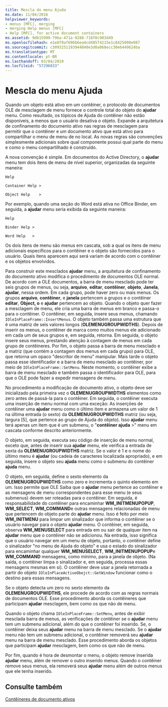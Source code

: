 ```yaml
---
title: Mescla do menu Ajuda
ms.date: 11/04/2016
helpviewer_keywords:
- menus [MFC], merging
- merging Help menus [MFC]
- Help [MFC], for active document containers
ms.assetid: 9d615999-79ba-471a-9288-718f0c903d49
ms.openlocfilehash: e1e8f9af696b6ea4cd485f4215e1c8425098e987
ms.sourcegitcommit: c3093251193944840e3d0a068ecc30e6449624ba
ms.translationtype: MT
ms.contentlocale: pt-BR
ms.lasthandoff: 03/04/2019
ms.locfileid: "57296833"
---
```

# <a name="help-menu-merging"></a>Mescla do menu Ajuda

Quando um objeto está ativo em um contêiner, o protocolo de documentos OLE de mesclagem de menu fornece o controle total do objeto do **ajudar** menu. Como resultado, os tópicos de Ajuda do contêiner não estão disponíveis, a menos que o usuário desativa o objeto. Expande a arquitetura de confinamento do documento ativo nas regras de mesclagem para permitir que o contêiner e um documento ativo que está ativo para compartilhar o menu de menu de no local. As novas regras são convenções simplesmente adicionais sobre qual componente possui qual parte do menu e como o menu compartilhado é construído.

A nova convenção é simple. Em documentos do Active Directory, o **ajudar** menu tem dois itens de menu de nível superior, organizadas da seguinte maneira:

`Help`

`Container Help >`

`Object Help    >`

Por exemplo, quando uma seção do Word está ativa no Office Binder, em seguida, a **ajudar** menu seria exibida da seguinte maneira:

`Help`

`Binder Help >`

`Word Help   >`

Os dois itens de menu são menus em cascata, sob a qual os itens de menu adicionais específicos para o contêiner e o objeto são fornecidos para o usuário. Quais itens aparecem aqui será variam de acordo com o contêiner e os objetos envolvidos.

Para construir este mesclados **ajudar** menu, a arquitetura de confinamento do documento ativo modifica o procedimento de documentos OLE normal. De acordo com a OLE documentos, a barra de menu mesclado pode ter seis grupos de menus, ou seja, **arquivo**, **editar**, **contêiner**, **objeto**,  **Janela**, **ajudar**, nessa ordem. Em cada grupo, pode haver zero ou mais menus. Os grupos **arquivo**, **contêiner**, e **janela** pertencem a grupos e o contêiner **editar**, **Object, o** e **ajudar** pertencem ao objeto. Quando o objeto quer fazer a mesclagem de menu, ele cria uma barra de menus em branco e passa-o para o contêiner. O contêiner, em seguida, insere seus menus, chamando `IOleInPlaceFrame::InsertMenus`. O objeto também passa uma estrutura que é uma matriz de seis valores longos (**OLEMENUGROUPWIDTHS**). Depois de inserir os menus, o contêiner de marca como muitos menus ele adicionado em cada um de seus grupos e, em seguida, retorna. Em seguida, o objeto insere seus menus, prestando atenção à contagem de menus em cada grupo de contêineres. Por fim, o objeto passa a barra de menu mesclado e a matriz (que contém a contagem dos menus em cada grupo) para OLE, que retorna um opaco "descritor de menu" manipular. Mais tarde o objeto passa esse identificador e a barra de menu mesclado ao contêiner, por meio de `IOleInPlaceFrame::SetMenu`. Neste momento, o contêiner exibe a barra de menu mesclado e também passa o identificador para OLE, para que o OLE pode fazer a expedir mensagens de menu.

No procedimento a modificação de documento ativo, o objeto deve ser inicializado pela primeira vez o **OLEMENUGROUPWIDTHS** elementos como zero antes de passá-la para o contêiner. Em seguida, o contêiner executa uma inserção de menu normal com uma exceção: As inserções de contêiner uma **ajudar** menu como o último item e armazena um valor de 1 na última entrada (o sexto) da **OLEMENUGROUPWIDTHS** matriz (ou seja, largura [5], que pertence ao grupo de Ajuda do objeto). Isso **ajudar** menu terá apenas um item que é um submenu, o "**contêiner ajuda** >" menu em cascata conforme descrito anteriormente.

O objeto, em seguida, executa seu código de inserção de menu normal, exceto que, antes de inserir sua **ajudar** menu, ele verifica a entrada de sexta da **OLEMENUGROUPWIDTHS** matriz. Se o valor é 1 e o nome do último menu é **ajudar** (ou cadeia de caracteres localizada apropriado), e em seguida, insere o objeto seu **ajuda** menu como o submenu do contêiner **ajuda** menu.

O objeto, em seguida, define o sexto elemento da **OLEMENUGROUPWIDTHS** como zero e incrementa o quinto elemento em um. Isso permite que OLE Saiba que o **ajudar** menu pertence ao contêiner e as mensagens de menu correspondentes para esse menu (e seus submenus) devem ser roteadas para o contêiner. Em seguida, é responsabilidade do contêiner para encaminhar **WM_INITMENUPOPUP**, **WM_SELECT**, **WM_COMMAND**e outras mensagens relacionadas de menu que pertencem do objeto parte do **ajudar** menu. Isso é feito por meio **WM_INITMENU** para limpar um sinalizador que informa o contêiner se o usuário navegar para o objeto **ajudar** menu. O contêiner, em seguida, observa **WM_MENUSELECT** para entrada em ou sair de qualquer item na **ajudar** menu que o contêiner não se adicionou. Na entrada, isso significa que o usuário navegar em um menu de objeto, portanto, o contêiner define o sinalizador "no menu de Ajuda do objeto" e usa o estado do sinalizador para encaminhar qualquer **WM_MENUSELECT**, **WM_INITMENUPOPUP**e  **WM_COMMAND** mensagens, como mínimo, para a janela de objeto. (Na saída, o contêiner limpa o sinalizador e, em seguida, processa essas mensagens mesmas em si). O contêiner deve usar a janela retornada a partir do objeto `IOleInPlaceActiveObejct::GetWindow` funcionar como o destino para essas mensagens.

Se o objeto detecta um zero no sexto elemento da **OLEMENUGROUPWIDTHS**, ele procede de acordo com as regras normais de documentos OLE. Esse procedimento aborda os contêineres que participam **ajudar** mesclagem, bem como os que não de menu.

Quando o objeto chama `IOleInPlaceFrame::SetMenu`, antes de exibir mesclada barra de menus, as verificações de contêiner se o **ajudar** menu tem um submenu adicional, além do que o contêiner foi inserido. Se, o contêiner deixa seus **ajudar** menu na barra de menu mesclado. Se o **ajudar** menu não tem um submenu adicional, o contêiner removerá seu **ajudar** menu na barra de menu mesclado. Esse procedimento aborda os objetos que participam **ajudar** mesclagem, bem como os que não de menu.

Por fim, quando é hora de desmontar o menu, o objeto remove inserida **ajudar** menu, além de remover o outro inserido menus. Quando o contêiner remove seus menus, ela removerá seus **ajudar** menu além de outros menus que ele tenha inserido.

## <a name="see-also"></a>Consulte também

[Contêineres de documento ativos](../mfc/active-document-containers.md)
